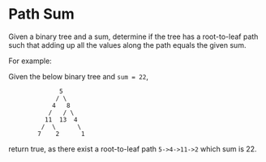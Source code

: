 # Path Sum

Given a binary tree and a sum, determine if the tree has a root-to-leaf path such that adding up all the values along the path equals the given sum.  


For example:  

Given the below binary tree and `sum = 22`,  

```
              5
             / \
            4   8
           /   / \
          11  13  4
         /  \      \
        7    2      1
```

return true, as there exist a root-to-leaf path `5->4->11->2` which sum is 22.  



